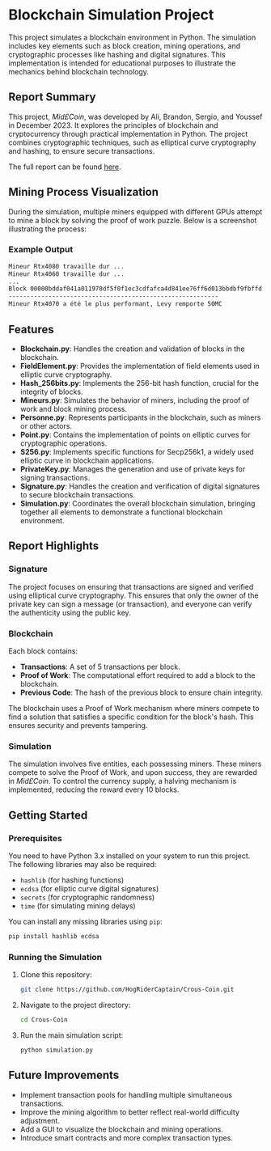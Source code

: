 
# Blockchain Simulation Project

This project simulates a blockchain environment in Python. The simulation includes key elements such as block creation, mining operations, and cryptographic processes like hashing and digital signatures. This implementation is intended for educational purposes to illustrate the mechanics behind blockchain technology.

## Report Summary

This project, *Mid£Coin*, was developed by Ali, Brandon, Sergio, and Youssef in December 2023. It explores the principles of blockchain and cryptocurrency through practical implementation in Python. The project combines cryptographic techniques, such as elliptical curve cryptography and hashing, to ensure secure transactions.

The full report can be found [here](MC_officiel.pdf).

## Mining Process Visualization

During the simulation, multiple miners equipped with different GPUs attempt to mine a block by solving the proof of work puzzle. Below is a screenshot illustrating the process:


### Example Output

```bash
Mineur Rtx4080 travaille dur ...
Mineur Rtx4060 travaille dur ...
...
Block 00000bddaf041a011970df5f0f1ec3cdfafca4d841ee76ff6d013bbdbf9fbffd
----------------------------------------------------------
Mineur Rtx4070 a été le plus performant, Levy remporte 50MC
```

## Features

- **Blockchain.py**: Handles the creation and validation of blocks in the blockchain.
- **FieldElement.py**: Provides the implementation of field elements used in elliptic curve cryptography.
- **Hash_256bits.py**: Implements the 256-bit hash function, crucial for the integrity of blocks.
- **Mineurs.py**: Simulates the behavior of miners, including the proof of work and block mining process.
- **Personne.py**: Represents participants in the blockchain, such as miners or other actors.
- **Point.py**: Contains the implementation of points on elliptic curves for cryptographic operations.
- **S256.py**: Implements specific functions for Secp256k1, a widely used elliptic curve in blockchain applications.
- **PrivateKey.py**: Manages the generation and use of private keys for signing transactions.
- **Signature.py**: Handles the creation and verification of digital signatures to secure blockchain transactions.
- **Simulation.py**: Coordinates the overall blockchain simulation, bringing together all elements to demonstrate a functional blockchain environment.

## Report Highlights

### Signature

The project focuses on ensuring that transactions are signed and verified using elliptical curve cryptography. This ensures that only the owner of the private key can sign a message (or transaction), and everyone can verify the authenticity using the public key.

### Blockchain

Each block contains:
- **Transactions**: A set of 5 transactions per block.
- **Proof of Work**: The computational effort required to add a block to the blockchain.
- **Previous Code**: The hash of the previous block to ensure chain integrity.

The blockchain uses a Proof of Work mechanism where miners compete to find a solution that satisfies a specific condition for the block's hash. This ensures security and prevents tampering.

### Simulation

The simulation involves five entities, each possessing miners. These miners compete to solve the Proof of Work, and upon success, they are rewarded in *Mid£Coin*. To control the currency supply, a halving mechanism is implemented, reducing the reward every 10 blocks.

## Getting Started

### Prerequisites

You need to have Python 3.x installed on your system to run this project. The following libraries may also be required:
- `hashlib` (for hashing functions)
- `ecdsa` (for elliptic curve digital signatures)
- `secrets` (for cryptographic randomness)
- `time` (for simulating mining delays)

You can install any missing libraries using `pip`:
```bash
pip install hashlib ecdsa
```

### Running the Simulation

1. Clone this repository:
    ```bash
    git clone https://github.com/HogRiderCaptain/Crous-Coin.git
    ```
2. Navigate to the project directory:
    ```bash
    cd Crous-Coin
    ```
3. Run the main simulation script:
    ```bash
    python simulation.py
    ```

## Future Improvements

- Implement transaction pools for handling multiple simultaneous transactions.
- Improve the mining algorithm to better reflect real-world difficulty adjustment.
- Add a GUI to visualize the blockchain and mining operations.
- Introduce smart contracts and more complex transaction types.


